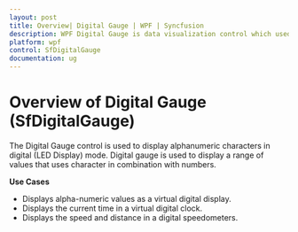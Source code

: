 ```yaml
---
layout: post
title: Overview| Digital Gauge | WPF | Syncfusion
description: WPF Digital Gauge is data visualization control which used to display alphanumeric characters in digital mode. It supports different kind of segment styles.
platform: wpf
control: SfDigitalGauge
documentation: ug
---
```


# Overview of Digital Gauge (SfDigitalGauge)

The Digital Gauge control is used to display alphanumeric characters in digital (LED Display) mode. Digital gauge is used to display a range of values that uses character in combination with numbers. 

**Use Cases**

* Displays alpha-numeric values as a virtual digital display. 
* Displays the current time in a virtual digital clock.
* Displays the speed and distance in a digital speedometers.

